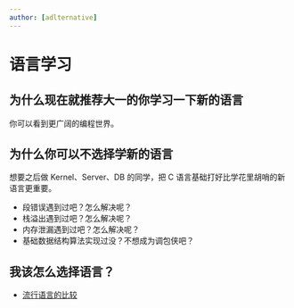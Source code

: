 ```yaml
---
author: [adlternative]
---
```


# 语言学习

## 为什么现在就推荐大一的你学习一下新的语言

你可以看到更广阔的编程世界。

## 为什么你可以不选择学新的语言

想要之后做 Kernel、Server、DB 的同学，把 C 语言基础打好比学花里胡哨的新语言更重要。

- 段错误遇到过吧？怎么解决呢？
- 栈溢出遇到过吧？怎么解决呢？
- 内存泄漏遇到过吧？怎么解决呢？
- 基础数据结构算法实现过没？不想成为调包侠吧？

## 我该怎么选择语言？

- [流行语言的比较](language-comparison)
